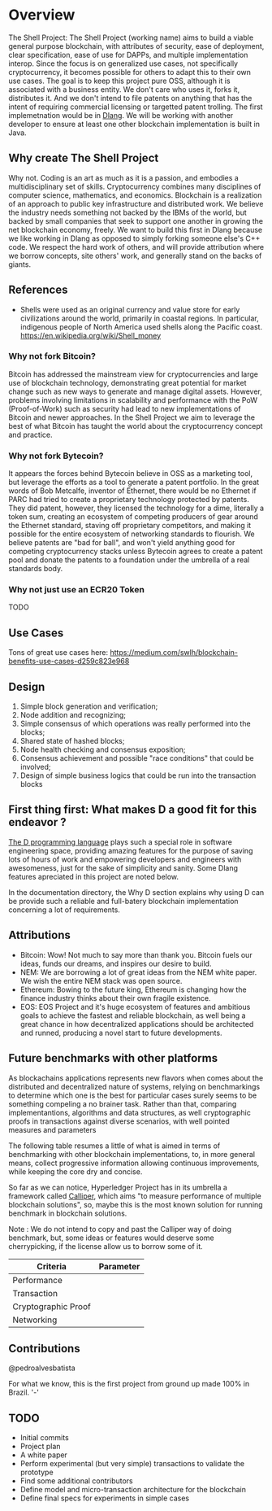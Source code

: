 # Overview

The Shell Project: The Shell Project (working name) aims to build a viable general purpose blockchain, with attributes of security, ease of deployment, clear specification, ease of use for DAPPs, and multiple implementation interop.  Since the focus is on generalized use cases, not specifically cryptocurrency, it becomes possible for others to adapt this to their own use cases.  The goal is to keep this project pure OSS, although it is associated with a business entity.  We don't care who uses it, forks it, distributes it.  And we don't intend to file patents on anything that has the intent of requiring commercial licensing or targetted patent trolling.  The first implemetnation would be in [Dlang](https://dlang.org).  We will be working with another developer to ensure at least one other blockchain implementation is built in Java.

## Why create The Shell Project

Why not.  Coding is an art as much as it is a passion, and embodies a multidisciplinary set of skills.  Cryptocurrency combines many disciplines of computer science, mathematics, and economics.  Blockchain is a realization of an approach to public key infrastructure and distributed work.  We believe the industry needs something not backed by the IBMs of the world, but backed by small companies that seek to support one another in growing the net blockchain economy, freely.  We want to build this first in Dlang because we like working in Dlang as opposed to simply forking someone else's C++ code.   We respect the hard work of others, and will provide attribution where we borrow concepts, site others' work, and generally stand on the backs of giants.

## References

- Shells were used as an original currency and value store for early civilizations around the world, primarily in coastal regions.  In particular, indigenous people of North America used shells along the Pacific coast. https://en.wikipedia.org/wiki/Shell_money

### Why not fork Bitcoin?

Bitcoin has addressed the mainstream view for cryptocurrencies and large use of blockchain technology, demonstrating great potential for market change such as new ways to generate and manage digital assets. However, problems involving limitations in scalability and performance with the PoW (Proof-of-Work) such as security had lead to new implementations of Bitcoin and newer approaches. In the Shell Project we aim to leverage the best of what Bitcoin has taught the world about the cryptocurrency concept and practice.

### Why not fork Bytecoin?

It appears the forces behind Bytecoin believe in OSS as a marketing tool, but leverage the efforts as a tool to generate a patent portfolio.  In the great words of Bob Metcalfe, inventor of Ethernet, there would be no Ethernet if PARC had tried to create a proprietary technology protected by patents.  They did patent, however, they licensed the technology for a dime, literally a token sum, creating an ecosystem of competing producers of gear around the Ethernet standard, staving off proprietary competitors, and making it possible for the entire ecosystem of networking standards to flourish.  We believe patents are "bad for ball", and won't yield anything good for competing cryptocurrency stacks unless Bytecoin agrees to create a patent pool and donate the patents to a foundation under the umbrella of a real standards body.

### Why not just use an ECR20 Token

TODO

## Use Cases

Tons of great use cases here: https://medium.com/swlh/blockchain-benefits-use-cases-d259c823e968


## Design

1. Simple block generation and verification;
2. Node addition and recognizing;
3. Simple consensus of which operations was really performed into the blocks;
4. Shared state of hashed blocks;
5. Node health checking and consensus exposition;
6. Consensus achievement and possible "race conditions" that could be involved;
7. Design of simple business logics that could be run into the transaction blocks


## First thing first: What makes D a good fit for this endeavor ?

[The D programming language](https://dlang.org) plays such a special role in software engineering space, providing amazing features for the purpose of saving lots of hours of work and empowering developers and engineers with awesomeness, just for the sake of simplicity and sanity. Some Dlang features apreciated in this project are noted below.

In the documentation directory, the Why D section explains why using D can be provide such a reliable and full-batery blockchain implementation concerning a lot of requirements.



## Attributions

- Bitcoin: Wow! Not much to say more than thank you.  Bitcoin fuels our ideas, funds our dreams, and inspires our desire to build.
- NEM: We are borrowing a lot of great ideas from the NEM white paper.  We wish the entire NEM stack was open source.
- Ethereum: Bowing to the future king, Ethereum is changing how the finance industry thinks about their own fragile existence.
- EOS: EOS Project and it's huge ecosystem of features and ambitious goals to achieve the fastest and reliable blockchain, as well being a great chance in how decentralized applications should be architected and runned, producing a novel start to future developments.

## Future benchmarks with other platforms

As blockachains applications represents new flavors when comes about the distributed and decentralized nature of systems, relying on benchmarkings to determine which one is the best for particular cases surely seems to be something compeling a no brainer task. Rather than that, comparing implementantions, algorithms and data structures, as well cryptographic proofs in transactions against diverse scenarios, with well pointed measures and parameters

The following table resumes a little of what is aimed in terms of benchmarking with other blockchain implementations, to, in more general means, collect progressive information allowing continuous improvements, while keeping the core dry and concise.

So far as we can notice, Hyperledger Project has in its umbrella a framework called [Calliper](https://github.com/hyperledger/caliper), which aims "to measure performance of multiple blockchain solutions", so, maybe this is the most known solution for running benchmark in blockchain solutions. 

Note : We do not intend to copy and past the Calliper way of doing benchmark, but, some ideas or features would 
deserve some cherrypicking, if the license allow us to borrow some of it.

| Criteria             | Parameter |
|----------------------|-----------|
| Performance          |           |
| Transaction          |           |
| Cryptographic Proof  |           |
| Networking           |           |


## Contributions

@pedroalvesbatista

For what we know, this is the first project from ground up made 100% in Brazil. '-'

## TODO

- Initial commits
- Project plan
- A white paper
- Perform experimental (but very simple) transactions to validate the prototype
- Find some additional contributors
- Define model and micro-transaction architecture for the blockchain
- Define final specs for experiments in simple cases
